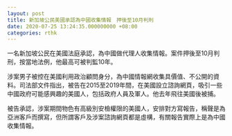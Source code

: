```yaml
---
layout: post
title: 新加坡公民美國承認為中國收集情報　押後至10月判刑
date: 2020-07-25 13:24:35.000000000 +08:00
categories: rthk
---
```


一名新加坡公民在美國法庭承認，為中國做代理人收集情報。案件押後至10月判刑，按當地法例，他最高可被判監10年。

涉案男子被控在美國利用政治顧問身分，為中國情報網收集具價值、不公開的資料。司法部文件指出，被告在2015至2019年間，在美國設立諮詢網頁，吸引一些中國政府可能感興趣的美國人，包括政府人員及軍人。他去年飛往美國後被捕。

被告承認，涉案期間物色有高級別安檢權限的美國人，安排對方寫報告，稱聲是為亞洲客戶而撰寫，但所謂客戶及涉案諮詢網頁都是虛構，有關報告實際上是為中國收集情報。
